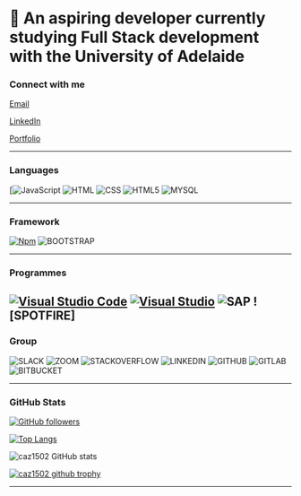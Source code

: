 # 🌱 An aspiring developer currently studying Full Stack development with the University of Adelaide



### Connect with me

[Email](mailto:carol.shiers@gmail.com)

[LinkedIn](https://www.linkedin.com/in/carol-shiers-001420b6/)

[Portfolio](https://caz1502.github.io/Portfolio-Reworked/)

___

### Languages

[![JavaScript](	https://img.shields.io/badge/JavaScript-F7DF1E?style=for-the-badge&logo=javascript&logoColor=black) ![HTML](https://img.shields.io/badge/HTML-239120?style=for-the-badge&logo=html5&logoColor=white) ![CSS](https://img.shields.io/badge/CSS-239120?&style=for-the-badge&logo=css3&logoColor=white) ![HTML5](https://img.shields.io/badge/HTML5-E34F26?style=for-the-badge&logo=html5&logoColor=white) ![MYSQL](https://img.shields.io/badge/MySQL-00000F?style=for-the-badge&logo=mysql&logoColor=white)



___

### Framework

[![Npm](https://badgen.net/badge/icon/npm?icon=npm&label)](https://https://npmjs.com/) ![BOOTSTRAP](https://img.shields.io/badge/Bootstrap-563D7C?style=for-the-badge&logo=bootstrap&logoColor=white)
___

### Programmes

[![Visual Studio Code](https://img.shields.io/badge/--007ACC?logo=visual%20studio%20code&logoColor=ffffff)](https://code.visualstudio.com/) [![Visual Studio](https://img.shields.io/badge/--6C33AF?logo=visual%20studio)](https://visualstudio.microsoft.com/)  ![SAP](https://img.shields.io/badge/SAP-0FAAFF?style=for-the-badge&logo=sap&logoColor=white) ![SPOTFIRE]
---

### Group

![SLACK](https://img.shields.io/badge/Slack-4A154B?style=for-the-badge&logo=slack&logoColor=white) ![ZOOM](https://img.shields.io/badge/Zoom-2D8CFF?style=for-the-badge&logo=zoom&logoColor=white) ![STACKOVERFLOW](https://aleen42.github.io/badges/src/stackoverflow.svg) ![LINKEDIN](https://img.shields.io/badge/LinkedIn-0077B5?style=for-the-badge&logo=linkedin&logoColor=white) ![GITHUB](https://img.shields.io/badge/GitHub-100000?style=for-the-badge&logo=github&logoColor=white) ![GITLAB](https://img.shields.io/badge/GitLab-330F63?style=for-the-badge&logo=gitlab&logoColor=white) ![BITBUCKET](	https://img.shields.io/badge/Bitbucket-330F63?style=for-the-badge&logo=bitbucket&logoColor=white)

---

### GitHub Stats

[![GitHub followers](https://img.shields.io/github/followers/caz1502.svg?style=social&label=Follow&maxAge=2592000)](https://github.com/caz1502?tab=followers)

[![Top Langs](https://github-readme-stats.vercel.app/api/top-langs/?username=caz1502&layout=compact&show_icons=true&theme=radical)](https://github.com/caz1502/github-readme-stats)

![caz1502 GitHub stats](https://github-readme-stats.vercel.app/api?username=caz1502&show_icons=true&theme=radical)

[![caz1502 github trophy](https://github-profile-trophy.vercel.app/?username=caz1502&row=1)](https://github.com/caz1502/github-profile-trophy)


___






<!---
caz1502/caz1502 is a ✨ special ✨ repository because its `README.md` (this file) appears on your GitHub profile.
You can click the Preview link to take a look at your changes.
--->
